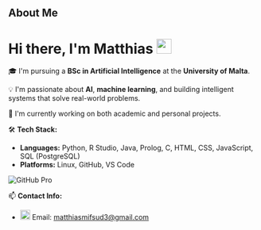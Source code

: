About Me
---

# Hi there, I'm Matthias <img src="https://media.giphy.com/media/3oEjI6SIIHBdRxXI40/giphy.gif" width="30">

🎓 I'm pursuing a **BSc in Artificial Intelligence** at the **University of Malta**.

💡 I'm passionate about **AI**, **machine learning**, and building intelligent systems that solve real-world problems.

🔭 I'm currently working on both academic and personal projects.

🛠️ **Tech Stack:**
- **Languages:** Python, R Studio, Java, Prolog, C, HTML, CSS, JavaScript, SQL (PostgreSQL)
- **Platforms:** Linux, GitHub, VS Code

![GitHub Pro](https://img.shields.io/badge/GitHub-Pro-blue?logo=github)

📫 **Contact Info:**
- <img src="https://media.giphy.com/media/Ll22OhMLAlVDb8UQWe/giphy.gif" width="20"> Email: [matthiasmifsud3@gmail.com](mailto:matthiasmifsud3@gmail.com)
